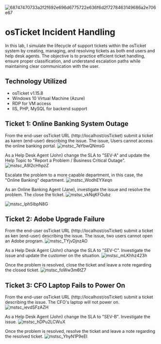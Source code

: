 ![68747470733a2f2f692e696d6775722e636f6d2f7278463149686a2e706e67](https://github.com/user-attachments/assets/7fa9f6dd-dbb0-45db-b07b-2031041045fb)

# osTicket Incident Handling
In this lab, I simulate the lifecycle of support tickets within the osTicket system by creating, managing, and resolving tickets as both end users and help desk agents. The objective is to practice efficient ticket handling, ensure proper classification, and understand escalation paths while maintaining clear communication with the user.

## Technology Utilized
- osTicket v1.15.8
- Windows 10 Virtual Machine (Azure)
- RDP for VM access
- IIS, PHP, MySQL for backend support

## Ticket 1: Online Banking System Outage
From the end-user osTicket URL (http://localhost/osTicket) submit a ticket as karen (end-user) describing the issue. The issue, Users cannot access the online banking portal.
![mstsc_7eYbwQNmsG](https://github.com/user-attachments/assets/73985d6b-fd04-42a3-b896-932cf17423af)

As a Help Desk Agent (John) change the SLA to "SEV-A" and update the Help Topic to "Report a Problem / Business Critical Outage". 
![mstsc_A9I2cHhpzZ](https://github.com/user-attachments/assets/4044a568-1322-4334-95a9-1e9c95704455)

Escalate the problem to a more capable department, in this case, the "Online Banking" department.
![mstsc_WodhEYXeqn](https://github.com/user-attachments/assets/e60fd970-b175-4a89-9257-ef60a9a93f7b)

As an Online Banking Agent (Jane), investigate the issue and resolve the problem. The close the ticket.
![mstsc_vkNqKFOubz](https://github.com/user-attachments/assets/06d5e39e-6004-44e2-8b0a-ee4e073289ec)

![mstsc_lph5IbpN8G](https://github.com/user-attachments/assets/2472a598-b4d9-48df-a4ec-fa806bc11ce6)

## Ticket 2: Adobe Upgrade Failure
From the end-user osTicket URL (http://localhost/osTicket) submit a ticket as ken (end-user) describing the issue. The issue, two users cannot open an Adobe program.
![mstsc_TYjvDjnzAO](https://github.com/user-attachments/assets/80c21402-466c-41d1-a4c7-64d2420cdd65)

As a Help Desk Agent (John) change the SLA to "SEV-C". Investigate the issue and update the customer on the situation.
![mstsc_mLKhhz423h](https://github.com/user-attachments/assets/420bc80f-97cd-4fe5-9374-4fa7e2ec5916)

Once the problem is resolved, close the ticket and leave a note regarding the closed ticket.
![mstsc_foWw3m6tZ7](https://github.com/user-attachments/assets/1c6eb0b5-6c1a-47af-9e65-16d4e6bf8424)

## Ticket 3: CFO Laptop Fails to Power On
From the end-user osTicket URL (http://localhost/osTicket) submit a ticket describing the issue. The CFO's laptop will not power on.
![mstsc_ievdSFzAZH](https://github.com/user-attachments/assets/c10ff392-55c4-4018-bab7-5b892fd4a267)

As a Help Desk Agent (John) change the SLA to "SEV-B". Investigate the issue.
![mstsc_hDPu2LCWuX](https://github.com/user-attachments/assets/c2846fc6-9a77-43c2-b682-9da78fabf689)

Once the problem is resolved, resolve the ticket and leave a note regarding the resolved ticket.
![mstsc_YhyN1P9eEI](https://github.com/user-attachments/assets/b1c3cc49-29c3-4fcc-813b-5cecb0f95059)
